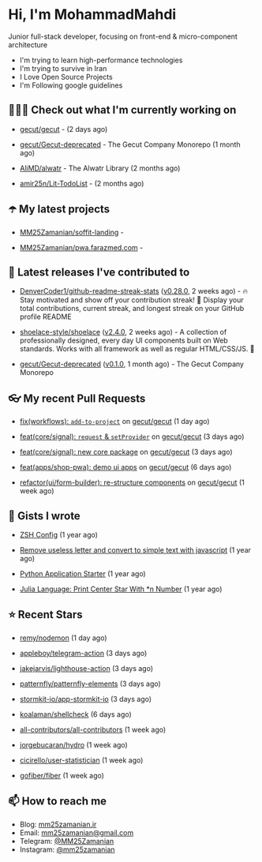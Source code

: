 # Hi, I'm MohammadMahdi

Junior full-stack developer, focusing on front-end & micro-component architecture

- I'm trying to learn high-performance technologies
- I'm trying to survive in Iran
- I Love Open Source Projects
- I'm Following google guidelines

## 👨🏻‍💻 Check out what I'm currently working on



- [gecut/gecut](https://github.com/gecut/gecut) -  (2 days ago)

- [gecut/Gecut-deprecated](https://github.com/gecut/Gecut-deprecated) - The Gecut Company Monorepo (1 month ago)

- [AliMD/alwatr](https://github.com/AliMD/alwatr) - The Alwatr Library (2 months ago)

- [amir25n/Lit-TodoList](https://github.com/amir25n/Lit-TodoList) -  (2 months ago)

## ☂️ My latest projects



- [MM25Zamanian/soffit-landing](https://github.com/MM25Zamanian/soffit-landing) - 

- [MM25Zamanian/pwa.farazmed.com](https://github.com/MM25Zamanian/pwa.farazmed.com) - 

## 🎉 Latest releases I've contributed to



- [DenverCoder1/github-readme-streak-stats](https://github.com/DenverCoder1/github-readme-streak-stats) ([v0.28.0](https://github.com/DenverCoder1/github-readme-streak-stats/releases/tag/v0.28.0), 2 weeks ago) - 🔥 Stay motivated and show off your contribution streak! 🌟 Display your total contributions, current streak, and longest streak on your GitHub profile README

- [shoelace-style/shoelace](https://github.com/shoelace-style/shoelace) ([v2.4.0](https://github.com/shoelace-style/shoelace/releases/tag/v2.4.0), 2 weeks ago) - A collection of professionally designed, every day UI components built on Web standards. Works with all framework as well as regular HTML/CSS/JS. 🥾

- [gecut/Gecut-deprecated](https://github.com/gecut/Gecut-deprecated) ([v0.1.0](https://github.com/gecut/Gecut-deprecated/releases/tag/v0.1.0), 1 month ago) - The Gecut Company Monorepo

## 👓 My recent Pull Requests



- [fix(workflows): `add-to-project`](https://github.com/gecut/gecut/pull/64) on [gecut/gecut](https://github.com/gecut/gecut) (1 day ago)

- [feat(core/signal): `request` &amp; `setProvider`](https://github.com/gecut/gecut/pull/58) on [gecut/gecut](https://github.com/gecut/gecut) (3 days ago)

- [feat(core/signal): new core package](https://github.com/gecut/gecut/pull/57) on [gecut/gecut](https://github.com/gecut/gecut) (3 days ago)

- [feat(apps/shop-pwa): demo ui apps](https://github.com/gecut/gecut/pull/55) on [gecut/gecut](https://github.com/gecut/gecut) (6 days ago)

- [refactor(ui/form-builder): re-structure components](https://github.com/gecut/gecut/pull/52) on [gecut/gecut](https://github.com/gecut/gecut) (1 week ago)

## 📓 Gists I wrote



- [ZSH Config](https://gist.github.com/fc1960135cf54fd5fae966c637455ffe) (1 year ago)

- [Remove useless letter and convert to simple text with javascript](https://gist.github.com/2249ec3b4dfe1de7693d6412beeba5a0) (1 year ago)

- [Python Application Starter](https://gist.github.com/0d120f8dde7a95ad33bc1fa160975df6) (1 year ago)

- [Julia Language: Print Center Star With *n Number](https://gist.github.com/b04a84f77b7946162c81409eeae904ad) (1 year ago)

## ⭐ Recent Stars



- [remy/nodemon](https://github.com/remy/nodemon) (1 day ago)

- [appleboy/telegram-action](https://github.com/appleboy/telegram-action) (3 days ago)

- [jakejarvis/lighthouse-action](https://github.com/jakejarvis/lighthouse-action) (3 days ago)

- [patternfly/patternfly-elements](https://github.com/patternfly/patternfly-elements) (3 days ago)

- [stormkit-io/app-stormkit-io](https://github.com/stormkit-io/app-stormkit-io) (3 days ago)

- [koalaman/shellcheck](https://github.com/koalaman/shellcheck) (6 days ago)

- [all-contributors/all-contributors](https://github.com/all-contributors/all-contributors) (1 week ago)

- [jorgebucaran/hydro](https://github.com/jorgebucaran/hydro) (1 week ago)

- [cicirello/user-statistician](https://github.com/cicirello/user-statistician) (1 week ago)

- [gofiber/fiber](https://github.com/gofiber/fiber) (1 week ago)

## 📫 How to reach me

- Blog: [mm25zamanian.ir](https://mm25zamanian.ir)
- Email: [mm25zamanian@gmail.com](mailto://mm25zamanian@gmail.com)
- Telegram: [@MM25Zamanian](https://t.me/MM25Zamanian)
- Instagram: [@mm25zamanian](https://instagram.com/mm25zamanian)
